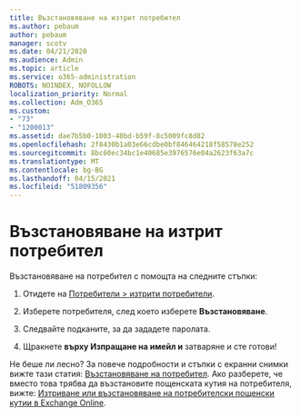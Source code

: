 ```yaml
---
title: Възстановяване на изтрит потребител
ms.author: pebaum
author: pebaum
manager: scotv
ms.date: 04/21/2020
ms.audience: Admin
ms.topic: article
ms.service: o365-administration
ROBOTS: NOINDEX, NOFOLLOW
localization_priority: Normal
ms.collection: Adm_O365
ms.custom:
- "73"
- "1200013"
ms.assetid: dae7b5b0-1003-40bd-b59f-8c5009fc8d82
ms.openlocfilehash: 2f8430b1a03e66cdbe0bf846464218f58578e252
ms.sourcegitcommit: 8bc60ec34bc1e40685e3976576e04a2623f63a7c
ms.translationtype: MT
ms.contentlocale: bg-BG
ms.lasthandoff: 04/15/2021
ms.locfileid: "51809356"
---
```

# <a name="restore-a-deleted-user"></a>Възстановяване на изтрит потребител

Възстановяване на потребител с помощта на следните стъпки:
  
1. Отидете на [Потребители \> изтрити потребители](https://admin.microsoft.com/adminportal/home#/deletedusers).

2. Изберете потребителя, след което изберете **Възстановяване**.

3. Следвайте подканите, за да зададете паролата.

4. Щракнете **върху Изпращане на имейл и** затваряне и сте готови!

Не беше ли лесно? За повече подробности и стъпки с екранни снимки вижте тази статия: [Възстановяване на потребител](https://docs.microsoft.com/microsoft-365/admin/add-users/restore-user). Ако разберете, че вместо това трябва да възстановите пощенската кутия на потребителя, вижте: [Изтриване или възстановяване на потребителски пощенски кутии в Exchange Online](https://docs.microsoft.com/exchange/recipients-in-exchange-online/delete-or-restore-mailboxes).
